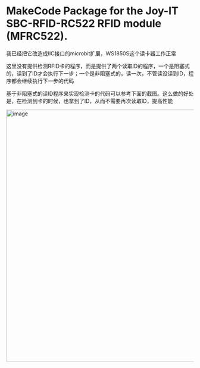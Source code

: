 # MakeCode Package for the Joy-IT SBC-RFID-RC522 RFID module (MFRC522).

我已经把它改造成IIC接口的microbit扩展，WS1850S这个读卡器工作正常

这里没有提供检测RFID卡的程序，而是提供了两个读取ID的程序，一个是阻塞式的，读到了ID才会执行下一步；一个是非阻塞式的，读一次，不管读没读到ID，程序都会继续执行下一步的代码

基于非阻塞式的读ID程序来实现检测卡的代码可以参考下面的截图。这么做的好处是，在检测到卡的时候，也拿到了ID，从而不需要再次读取ID，提高性能

<img width="678" alt="image" src="https://github.com/cspanjian/pxt-rfid-mfrc522/assets/58835905/bea50160-5b53-4804-99ed-56f575a93be6">

